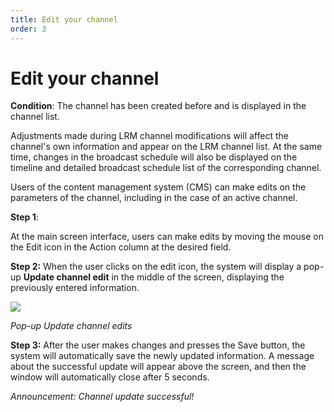 ```yaml
---
title: Edit your channel
order: 3
---
```


# Edit your channel

**Condition**: The channel has been created before and is displayed in the channel list.

Adjustments made during LRM channel modifications will affect the channel's own information and appear on the LRM channel list. At the same time, changes in the broadcast schedule will also be displayed on the timeline and detailed broadcast schedule list of the corresponding channel.

Users of the content management system (CMS) can make edits on the parameters of the channel, including in the case of an active channel.

**Step 1**:

At the main screen interface, users can make edits by moving the mouse on the Edit icon in the Action column at the desired field.

**Step 2:** When the user clicks on the edit icon, the system will display a pop-up **Update channel edit** in the middle of the screen, displaying the previously entered information.

![](/images/lrm/pop-up/update-lrm.png)

_Pop-up Update channel edits_

**Step 3:** After the user makes changes and presses the Save button, the system will automatically save the newly updated information. A message about the successful update will appear above the screen, and then the window will automatically close after 5 seconds.

_Announcement: Channel update successful!_
